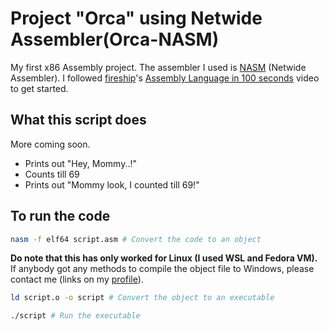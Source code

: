 # Project "Orca" using Netwide Assembler(Orca-NASM)

My first x86 Assembly project. The assembler I used is [NASM](https://www.nasm.us/) (Netwide Assembler).
I followed [fireship](https://github.com/fireship-io)'s [Assembly Language in 100 seconds](https://www.youtube.com/watch?v=4gwYkEK0gOk) video to get started.

## What this script does

More coming soon.

- Prints out "Hey, Mommy..!"
- Counts till 69
- Prints out "Mommy look, I counted till 69!"

## To run the code

```sh
nasm -f elf64 script.asm # Convert the code to an object
```

**Do note that this has only worked for Linux (I used WSL and Fedora VM).** If anybody got any methods to compile the object file to Windows, please contact me (links on my [profile](https://github.com/luqmanually)).

```sh
ld script.o -o script # Convert the object to an executable
```

```sh
./script # Run the executable
```

